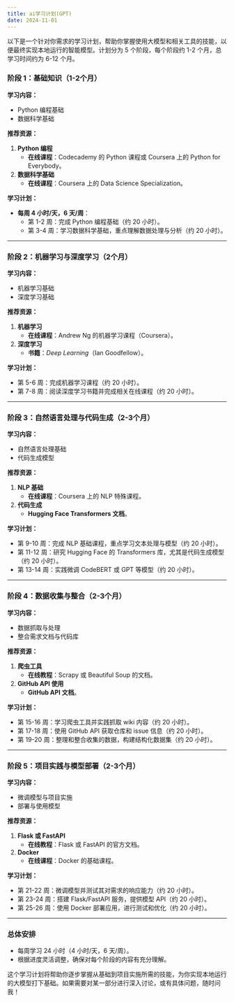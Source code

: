 ```yaml
---
title: ai学习计划(GPT)
date: 2024-11-01
---
```


以下是一个针对你需求的学习计划，帮助你掌握使用大模型和相关工具的技能，以便最终实现本地运行的智能模型。计划分为 5 个阶段，每个阶段约 1-2 个月，总学习时间约为 6-12 个月。

### 阶段 1：基础知识（1-2个月）

**学习内容：**
- Python 编程基础
- 数据科学基础

**推荐资源：**
1. **Python 编程**
   - **在线课程**：Codecademy 的 Python 课程或 Coursera 上的 Python for Everybody。
2. **数据科学基础**
   - **在线课程**：Coursera 上的 Data Science Specialization。

**学习计划：**
- **每周 4 小时/天，6 天/周**：
  - 第 1-2 周：完成 Python 编程基础（约 20 小时）。
  - 第 3-4 周：学习数据科学基础，重点理解数据处理与分析（约 20 小时）。

---

### 阶段 2：机器学习与深度学习（2个月）

**学习内容：**
- 机器学习基础
- 深度学习基础

**推荐资源：**
1. **机器学习**
   - **在线课程**：Andrew Ng 的机器学习课程（Coursera）。
2. **深度学习**
   - **书籍**：*Deep Learning*（Ian Goodfellow）。

**学习计划：**
- 第 5-6 周：完成机器学习课程（约 20 小时）。
- 第 7-8 周：阅读深度学习书籍并完成相关在线课程（约 20 小时）。

---

### 阶段 3：自然语言处理与代码生成（2-3个月）

**学习内容：**
- 自然语言处理基础
- 代码生成模型

**推荐资源：**
1. **NLP 基础**
   - **在线课程**：Coursera 上的 NLP 特殊课程。
2. **代码生成**
   - **Hugging Face Transformers 文档**。

**学习计划：**
- 第 9-10 周：完成 NLP 基础课程，重点学习文本处理与模型（约 20 小时）。
- 第 11-12 周：研究 Hugging Face 的 Transformers 库，尤其是代码生成模型（约 20 小时）。
- 第 13-14 周：实践微调 CodeBERT 或 GPT 等模型（约 20 小时）。

---

### 阶段 4：数据收集与整合（2-3个月）

**学习内容：**
- 数据抓取与处理
- 整合需求文档与代码库

**推荐资源：**
1. **爬虫工具**
   - **在线教程**：Scrapy 或 Beautiful Soup 的文档。
2. **GitHub API 使用**
   - **GitHub API 文档**。

**学习计划：**
- 第 15-16 周：学习爬虫工具并实践抓取 wiki 内容（约 20 小时）。
- 第 17-18 周：使用 GitHub API 获取仓库和 issue 信息（约 20 小时）。
- 第 19-20 周：整理和整合收集的数据，构建结构化数据集（约 20 小时）。

---

### 阶段 5：项目实践与模型部署（2-3个月）

**学习内容：**
- 微调模型与项目实施
- 部署与使用模型

**推荐资源：**
1. **Flask 或 FastAPI**
   - **在线教程**：Flask 或 FastAPI 的官方文档。
2. **Docker**
   - **在线课程**：Docker 的基础课程。

**学习计划：**
- 第 21-22 周：微调模型并测试其对需求的响应能力（约 20 小时）。
- 第 23-24 周：搭建 Flask/FastAPI 服务，提供模型 API（约 20 小时）。
- 第 25-26 周：使用 Docker 部署应用，进行测试和优化（约 20 小时）。

---

### 总体安排
- 每周学习 24 小时（4 小时/天，6 天/周）。
- 根据进度灵活调整，确保对每个阶段的内容有充分理解。

这个学习计划将帮助你逐步掌握从基础到项目实施所需的技能，为你实现本地运行的大模型打下基础。如果需要对某一部分进行深入讨论，或有具体问题，随时问我！